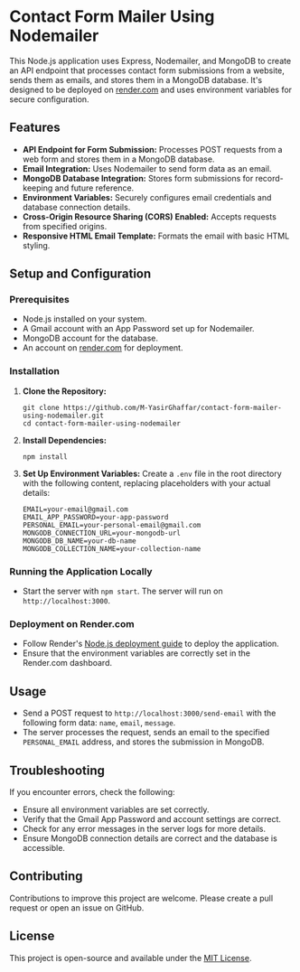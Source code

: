 # Contact Form Mailer Using Nodemailer

This Node.js application uses Express, Nodemailer, and MongoDB to create an API endpoint that processes contact form submissions from a website, sends them as emails, and stores them in a MongoDB database. It's designed to be deployed on [render.com](https://render.com) and uses environment variables for secure configuration.

## Features

- **API Endpoint for Form Submission:** Processes POST requests from a web form and stores them in a MongoDB database.
- **Email Integration:** Uses Nodemailer to send form data as an email.
- **MongoDB Database Integration:** Stores form submissions for record-keeping and future reference.
- **Environment Variables:** Securely configures email credentials and database connection details.
- **Cross-Origin Resource Sharing (CORS) Enabled:** Accepts requests from specified origins.
- **Responsive HTML Email Template:** Formats the email with basic HTML styling.

## Setup and Configuration

### Prerequisites

- Node.js installed on your system.
- A Gmail account with an App Password set up for Nodemailer.
- MongoDB account for the database.
- An account on [render.com](https://render.com) for deployment.

### Installation

1. **Clone the Repository:**
   ```
   git clone https://github.com/M-YasirGhaffar/contact-form-mailer-using-nodemailer.git
   cd contact-form-mailer-using-nodemailer
   ```

2. **Install Dependencies:**
   ```
   npm install
   ```

3. **Set Up Environment Variables:**
   Create a `.env` file in the root directory with the following content, replacing placeholders with your actual details:
   ```
   EMAIL=your-email@gmail.com
   EMAIL_APP_PASSWORD=your-app-password
   PERSONAL_EMAIL=your-personal-email@gmail.com
   MONGODB_CONNECTION_URL=your-mongodb-url
   MONGODB_DB_NAME=your-db-name
   MONGODB_COLLECTION_NAME=your-collection-name
   ```

### Running the Application Locally

- Start the server with `npm start`. The server will run on `http://localhost:3000`.

### Deployment on Render.com

- Follow Render's [Node.js deployment guide](https://render.com/docs/deploy-node-express-app) to deploy the application.
- Ensure that the environment variables are correctly set in the Render.com dashboard.

## Usage

- Send a POST request to `http://localhost:3000/send-email` with the following form data: `name`, `email`, `message`.
- The server processes the request, sends an email to the specified `PERSONAL_EMAIL` address, and stores the submission in MongoDB.

## Troubleshooting

If you encounter errors, check the following:

- Ensure all environment variables are set correctly.
- Verify that the Gmail App Password and account settings are correct.
- Check for any error messages in the server logs for more details.
- Ensure MongoDB connection details are correct and the database is accessible.

## Contributing

Contributions to improve this project are welcome. Please create a pull request or open an issue on GitHub.

## License

This project is open-source and available under the [MIT License](https://opensource.org/licenses/MIT).

